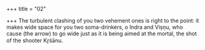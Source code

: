 +++
title = "02"

+++
The turbulent clashing of you two vehement ones is right to the point: it  makes wide space for you two soma-drinkers, o Indra and Viṣṇu,
who cause (the arrow) to go wide just as it is being aimed at the mortal,  the shot of the shooter Kr̥śānu.
